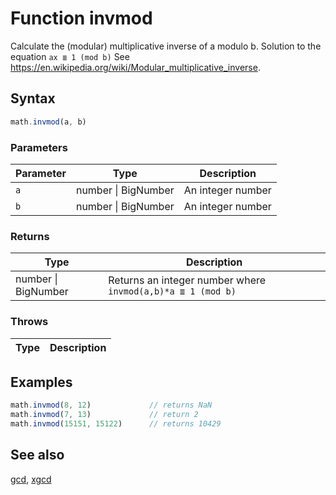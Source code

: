 <!-- Note: This file is automatically generated from source code comments. Changes made in this file will be overridden. -->

# Function invmod

Calculate the (modular) multiplicative inverse of a modulo b. Solution to the equation `ax ≣ 1 (mod b)`
See https://en.wikipedia.org/wiki/Modular_multiplicative_inverse.


## Syntax

```js
math.invmod(a, b)
```

### Parameters

Parameter | Type | Description
--------- | ---- | -----------
`a` | number &#124; BigNumber | An integer number
`b` | number &#124; BigNumber | An integer number

### Returns

Type | Description
---- | -----------
number &#124; BigNumber | Returns an integer number where `invmod(a,b)*a ≣ 1 (mod b)`


### Throws

Type | Description
---- | -----------


## Examples

```js
math.invmod(8, 12)             // returns NaN
math.invmod(7, 13)             // return 2
math.invmod(15151, 15122)      // returns 10429
```


## See also

[gcd](gcd.md),
[xgcd](xgcd.md)
